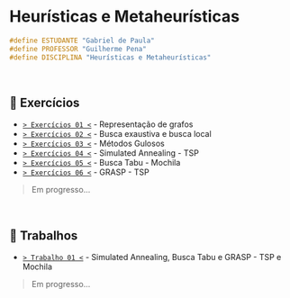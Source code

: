 # Heurísticas e Metaheurísticas

```cpp
#define ESTUDANTE "Gabriel de Paula"
#define PROFESSOR "Guilherme Pena"
#define DISCIPLINA "Heurísticas e Metaheurísticas"
```

&nbsp;

## 📃 Exercícios

- [`> Exercícios 01 <`](./exercicios-01/) - Representação de grafos
- [`> Exercícios 02 <`](./exercicios-02/) - Busca exaustiva e busca local
- [`> Exercícios 03 <`](./exercicios-03/) - Métodos Gulosos
- [`> Exercícios 04 <`](./exercicios-04/) - Simulated Annealing - TSP
- [`> Exercícios 05 <`](./exercicios-05/) - Busca Tabu - Mochila
- [`> Exercícios 06 <`](./exercicios-06/) - GRASP - TSP

> Em progresso...

&nbsp;

## 📃 Trabalhos

- [`> Trabalho 01 <`](./trabalho-01/) - Simulated Annealing, Busca Tabu e GRASP - TSP e Mochila

> Em progresso...
